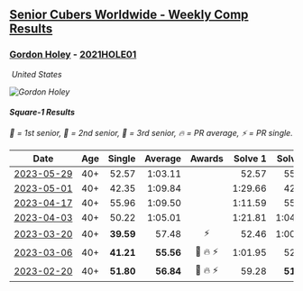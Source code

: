 <style>table {white-space: nowrap;}</style>
<link rel="stylesheet" type="text/css" href="/scw-comp/css/flags.css" />

## [Senior Cubers Worldwide - Weekly Comp Results](/scw-comp/results/)
### [Gordon Holey](README.md) - [2021HOLE01](https://www.worldcubeassociation.org/persons/2021HOLE01?event=sq1)

<i class="flag flag-US" />&nbsp;United States

![Gordon Holey](1642020105.jpg)

#### Square-1 Results

<span style="white-space: nowrap;">🥇 = 1st senior</span>, <span style="white-space: nowrap;">🥈 = 2nd senior</span>, <span style="white-space: nowrap;">🥉 = 3rd senior</span>, <span style="white-space: nowrap;">🔥 = PR average</span>, <span style="white-space: nowrap;">⚡ = PR single</span>.

| Date | Age | Single | Average | Awards | Solve 1 | Solve 2 | Solve 3 | Solve 4 | Solve 5 | Video |
| :--: | :--: | --: | --: | :--: | --: | --: | --: | --: | --: | :-- |
| [2023-05-29](../../results/2023-05-29/sq1.md) | 40+ | 52.57 | 1:03.11 |  | 52.57 | 55.30 | 1:08.59 | 1:05.43 | 1:11.25 | [Desktop](https://www.facebook.com/766997877/videos/932627758011713) / [Mobile](https://m.facebook.com/766997877/videos/932627758011713) |
| [2023-05-01](../../results/2023-05-01/sq1.md) | 40+ | 42.35 | 1:09.84 |  | 1:29.66 | 42.35 | 1:15.75 | 1:18.16 | 55.62 | [Desktop](https://www.facebook.com/766997877/videos/211621251655694) / [Mobile](https://m.facebook.com/766997877/videos/211621251655694) |
| [2023-04-17](../../results/2023-04-17/sq1.md) | 40+ | 55.96 | 1:09.50 |  | 1:11.59 | 55.96 | 1:19.93 | 56.99 | 1:34.39 | [Desktop](https://www.facebook.com/766997877/videos/627999072161292) / [Mobile](https://m.facebook.com/766997877/videos/627999072161292) |
| [2023-04-03](../../results/2023-04-03/sq1.md) | 40+ | 50.22 | 1:05.01 |  | 1:21.81 | 1:04.23 | 56.20 | 50.22 | 1:14.60 | [Desktop](https://www.facebook.com/766997877/videos/251867220569837) / [Mobile](https://m.facebook.com/766997877/videos/251867220569837) |
| [2023-03-20](../../results/2023-03-20/sq1.md) | 40+ | **39.59** | 57.48 | ⚡ | 52.46 | 1:00.36 | 1:03.89 | **39.59** | 59.63 | [Desktop](https://www.facebook.com/766997877/videos/584543026965021) / [Mobile](https://m.facebook.com/766997877/videos/584543026965021) |
| [2023-03-06](../../results/2023-03-06/sq1.md) | 40+ | **41.21** | **55.56** | 🥉 🔥 ⚡ | 1:01.95 | 52.58 | 52.16 | **41.21** | 1:03.21 | [Desktop](https://www.facebook.com/766997877/videos/209341641689599) / [Mobile](https://m.facebook.com/766997877/videos/209341641689599) |
| [2023-02-20](../../results/2023-02-20/sq1.md) | 40+ | **51.80** | **56.84** | 🥉 🔥 ⚡ | 59.28 | **51.80** | 1:05.71 | 58.94 | 52.29 | [Desktop](https://www.facebook.com/766997877/videos/210796521482827) / [Mobile](https://m.facebook.com/766997877/videos/210796521482827) |


<!-- Global site tag (gtag.js) - Google Analytics -->
<script async src="https://www.googletagmanager.com/gtag/js?id=UA-86348435-3"></script>
<script>window.dataLayer = window.dataLayer || []; function gtag() {dataLayer.push(arguments);} gtag('js', new Date()); gtag('config', 'UA-86348435-3');</script>
